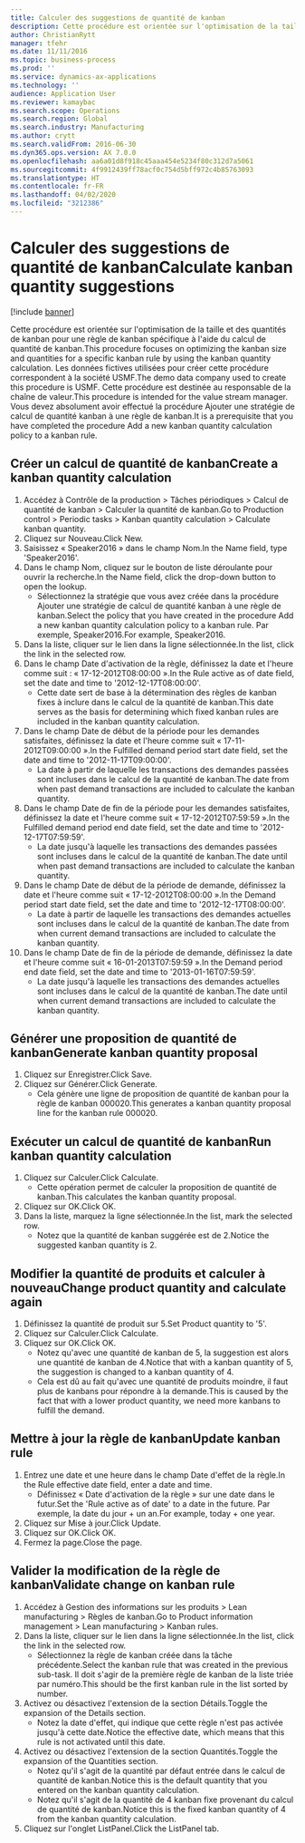 ```yaml
---
title: Calculer des suggestions de quantité de kanban
description: Cette procédure est orientée sur l'optimisation de la taille et des quantités de kanban pour une règle de kanban spécifique à l'aide du calcul de quantité de kanban.
author: ChristianRytt
manager: tfehr
ms.date: 11/11/2016
ms.topic: business-process
ms.prod: ''
ms.service: dynamics-ax-applications
ms.technology: ''
audience: Application User
ms.reviewer: kamaybac
ms.search.scope: Operations
ms.search.region: Global
ms.search.industry: Manufacturing
ms.author: crytt
ms.search.validFrom: 2016-06-30
ms.dyn365.ops.version: AX 7.0.0
ms.openlocfilehash: aa6a01d8f918c45aaa454e5234f80c312d7a5061
ms.sourcegitcommit: 4f9912439ff78acf0c754d5bff972c4b85763093
ms.translationtype: HT
ms.contentlocale: fr-FR
ms.lasthandoff: 04/02/2020
ms.locfileid: "3212386"
---
```

# <a name="calculate-kanban-quantity-suggestions"></a><span data-ttu-id="46a68-103">Calculer des suggestions de quantité de kanban</span><span class="sxs-lookup"><span data-stu-id="46a68-103">Calculate kanban quantity suggestions</span></span>

[!include [banner](../../includes/banner.md)]

<span data-ttu-id="46a68-104">Cette procédure est orientée sur l'optimisation de la taille et des quantités de kanban pour une règle de kanban spécifique à l'aide du calcul de quantité de kanban.</span><span class="sxs-lookup"><span data-stu-id="46a68-104">This procedure focuses on optimizing the kanban size and quantities for a specific kanban rule by using the kanban quantity calculation.</span></span> <span data-ttu-id="46a68-105">Les données fictives utilisées pour créer cette procédure correspondent à la société USMF.</span><span class="sxs-lookup"><span data-stu-id="46a68-105">The demo data company used to create this procedure is USMF.</span></span> <span data-ttu-id="46a68-106">Cette procédure est destinée au responsable de la chaîne de valeur.</span><span class="sxs-lookup"><span data-stu-id="46a68-106">This procedure is intended for the value stream manager.</span></span> <span data-ttu-id="46a68-107">Vous devez absolument avoir effectué la procédure Ajouter une stratégie de calcul de quantité kanban à une règle de kanban.</span><span class="sxs-lookup"><span data-stu-id="46a68-107">It is a prerequisite that you have completed the procedure Add a new kanban quantity calculation policy to a kanban rule.</span></span>


## <a name="create-a-kanban-quantity-calculation"></a><span data-ttu-id="46a68-108">Créer un calcul de quantité de kanban</span><span class="sxs-lookup"><span data-stu-id="46a68-108">Create a kanban quantity calculation</span></span>
1. <span data-ttu-id="46a68-109">Accédez à Contrôle de la production > Tâches périodiques > Calcul de quantité de kanban > Calculer la quantité de kanban.</span><span class="sxs-lookup"><span data-stu-id="46a68-109">Go to Production control > Periodic tasks > Kanban quantity calculation > Calculate kanban quantity.</span></span>
2. <span data-ttu-id="46a68-110">Cliquez sur Nouveau.</span><span class="sxs-lookup"><span data-stu-id="46a68-110">Click New.</span></span>
3. <span data-ttu-id="46a68-111">Saisissez « Speaker2016 » dans le champ Nom.</span><span class="sxs-lookup"><span data-stu-id="46a68-111">In the Name field, type 'Speaker2016'.</span></span>
4. <span data-ttu-id="46a68-112">Dans le champ Nom, cliquez sur le bouton de liste déroulante pour ouvrir la recherche.</span><span class="sxs-lookup"><span data-stu-id="46a68-112">In the Name field, click the drop-down button to open the lookup.</span></span>
    * <span data-ttu-id="46a68-113">Sélectionnez la stratégie que vous avez créée dans la procédure Ajouter une stratégie de calcul de quantité kanban à une règle de kanban.</span><span class="sxs-lookup"><span data-stu-id="46a68-113">Select the policy that you have created in the procedure Add a new kanban quantity calculation policy to a kanban rule.</span></span> <span data-ttu-id="46a68-114">Par exemple, Speaker2016.</span><span class="sxs-lookup"><span data-stu-id="46a68-114">For example, Speaker2016.</span></span>  
5. <span data-ttu-id="46a68-115">Dans la liste, cliquer sur le lien dans la ligne sélectionnée.</span><span class="sxs-lookup"><span data-stu-id="46a68-115">In the list, click the link in the selected row.</span></span>
6. <span data-ttu-id="46a68-116">Dans le champ Date d'activation de la règle, définissez la date et l'heure comme suit : « 17-12-2012T08:00:00 ».</span><span class="sxs-lookup"><span data-stu-id="46a68-116">In the Rule active as of date field, set the date and time to '2012-12-17T08:00:00'.</span></span>
    * <span data-ttu-id="46a68-117">Cette date sert de base à la détermination des règles de kanban fixes à inclure dans le calcul de la quantité de kanban.</span><span class="sxs-lookup"><span data-stu-id="46a68-117">This date serves as the basis for determining which fixed kanban rules are included in the kanban quantity calculation.</span></span>  
7. <span data-ttu-id="46a68-118">Dans le champ Date de début de la période pour les demandes satisfaites, définissez la date et l'heure comme suit « 17-11-2012T09:00:00 ».</span><span class="sxs-lookup"><span data-stu-id="46a68-118">In the Fulfilled demand period start date field, set the date and time to '2012-11-17T09:00:00'.</span></span>
    * <span data-ttu-id="46a68-119">La date à partir de laquelle les transactions des demandes passées sont incluses dans le calcul de la quantité de kanban.</span><span class="sxs-lookup"><span data-stu-id="46a68-119">The date from when past demand transactions are included to calculate the kanban quantity.</span></span>  
8. <span data-ttu-id="46a68-120">Dans le champ Date de fin de la période pour les demandes satisfaites, définissez la date et l'heure comme suit « 17-12-2012T07:59:59 ».</span><span class="sxs-lookup"><span data-stu-id="46a68-120">In the Fulfilled demand period end date field, set the date and time to '2012-12-17T07:59:59'.</span></span>
    * <span data-ttu-id="46a68-121">La date jusqu'à laquelle les transactions des demandes passées sont incluses dans le calcul de la quantité de kanban.</span><span class="sxs-lookup"><span data-stu-id="46a68-121">The date until when past demand transactions are included to calculate the kanban quantity.</span></span>  
9. <span data-ttu-id="46a68-122">Dans le champ Date de début de la période de demande, définissez la date et l'heure comme suit « 17-12-2012T08:00:00 ».</span><span class="sxs-lookup"><span data-stu-id="46a68-122">In the Demand period start date field, set the date and time to '2012-12-17T08:00:00'.</span></span>
    * <span data-ttu-id="46a68-123">La date à partir de laquelle les transactions des demandes actuelles sont incluses dans le calcul de la quantité de kanban.</span><span class="sxs-lookup"><span data-stu-id="46a68-123">The date from when current demand transactions are included to calculate the kanban quantity.</span></span>  
10. <span data-ttu-id="46a68-124">Dans le champ Date de fin de la période de demande, définissez la date et l'heure comme suit « 16-01-2013T07:59:59 ».</span><span class="sxs-lookup"><span data-stu-id="46a68-124">In the Demand period end date field, set the date and time to '2013-01-16T07:59:59'.</span></span>
    * <span data-ttu-id="46a68-125">La date jusqu'à laquelle les transactions des demandes actuelles sont incluses dans le calcul de la quantité de kanban.</span><span class="sxs-lookup"><span data-stu-id="46a68-125">The date until when current demand transactions are included to calculate the kanban quantity.</span></span>  

## <a name="generate-kanban-quantity-proposal"></a><span data-ttu-id="46a68-126">Générer une proposition de quantité de kanban</span><span class="sxs-lookup"><span data-stu-id="46a68-126">Generate kanban quantity proposal</span></span>
1. <span data-ttu-id="46a68-127">Cliquez sur Enregistrer.</span><span class="sxs-lookup"><span data-stu-id="46a68-127">Click Save.</span></span>
2. <span data-ttu-id="46a68-128">Cliquez sur Générer.</span><span class="sxs-lookup"><span data-stu-id="46a68-128">Click Generate.</span></span>
    * <span data-ttu-id="46a68-129">Cela génère une ligne de proposition de quantité de kanban pour la règle de kanban 000020.</span><span class="sxs-lookup"><span data-stu-id="46a68-129">This generates a kanban quantity proposal line for the kanban rule 000020.</span></span>  

## <a name="run-kanban-quantity-calculation"></a><span data-ttu-id="46a68-130">Exécuter un calcul de quantité de kanban</span><span class="sxs-lookup"><span data-stu-id="46a68-130">Run kanban quantity calculation</span></span>
1. <span data-ttu-id="46a68-131">Cliquez sur Calculer.</span><span class="sxs-lookup"><span data-stu-id="46a68-131">Click Calculate.</span></span>
    * <span data-ttu-id="46a68-132">Cette opération permet de calculer la proposition de quantité de kanban.</span><span class="sxs-lookup"><span data-stu-id="46a68-132">This calculates the kanban quantity proposal.</span></span>  
2. <span data-ttu-id="46a68-133">Cliquez sur OK.</span><span class="sxs-lookup"><span data-stu-id="46a68-133">Click OK.</span></span>
3. <span data-ttu-id="46a68-134">Dans la liste, marquez la ligne sélectionnée.</span><span class="sxs-lookup"><span data-stu-id="46a68-134">In the list, mark the selected row.</span></span>
    * <span data-ttu-id="46a68-135">Notez que la quantité de kanban suggérée est de 2.</span><span class="sxs-lookup"><span data-stu-id="46a68-135">Notice the suggested kanban quantity is 2.</span></span>  

## <a name="change-product-quantity-and-calculate-again"></a><span data-ttu-id="46a68-136">Modifier la quantité de produits et calculer à nouveau</span><span class="sxs-lookup"><span data-stu-id="46a68-136">Change product quantity and calculate again</span></span>
1. <span data-ttu-id="46a68-137">Définissez la quantité de produit sur 5.</span><span class="sxs-lookup"><span data-stu-id="46a68-137">Set Product quantity to '5'.</span></span>
2. <span data-ttu-id="46a68-138">Cliquez sur Calculer.</span><span class="sxs-lookup"><span data-stu-id="46a68-138">Click Calculate.</span></span>
3. <span data-ttu-id="46a68-139">Cliquez sur OK.</span><span class="sxs-lookup"><span data-stu-id="46a68-139">Click OK.</span></span>
    * <span data-ttu-id="46a68-140">Notez qu'avec une quantité de kanban de 5, la suggestion est alors une quantité de kanban de 4.</span><span class="sxs-lookup"><span data-stu-id="46a68-140">Notice that with a kanban quantity of 5, the suggestion is changed to a kanban quantity of 4.</span></span>  
    * <span data-ttu-id="46a68-141">Cela est dû au fait qu'avec une quantité de produits moindre, il faut plus de kanbans pour répondre à la demande.</span><span class="sxs-lookup"><span data-stu-id="46a68-141">This is caused by the fact that with a lower product quantity, we need more kanbans to fulfill the demand.</span></span>  

## <a name="update-kanban-rule"></a><span data-ttu-id="46a68-142">Mettre à jour la règle de kanban</span><span class="sxs-lookup"><span data-stu-id="46a68-142">Update kanban rule</span></span>
1. <span data-ttu-id="46a68-143">Entrez une date et une heure dans le champ Date d'effet de la règle.</span><span class="sxs-lookup"><span data-stu-id="46a68-143">In the Rule effective date field, enter a date and time.</span></span>
    * <span data-ttu-id="46a68-144">Définissez « Date d'activation de la règle » sur une date dans le futur.</span><span class="sxs-lookup"><span data-stu-id="46a68-144">Set the 'Rule active as of date' to a date in the future.</span></span> <span data-ttu-id="46a68-145">Par exemple, la date du jour + un an.</span><span class="sxs-lookup"><span data-stu-id="46a68-145">For example, today + one year.</span></span>  
2. <span data-ttu-id="46a68-146">Cliquez sur Mise à jour.</span><span class="sxs-lookup"><span data-stu-id="46a68-146">Click Update.</span></span>
3. <span data-ttu-id="46a68-147">Cliquez sur OK.</span><span class="sxs-lookup"><span data-stu-id="46a68-147">Click OK.</span></span>
4. <span data-ttu-id="46a68-148">Fermez la page.</span><span class="sxs-lookup"><span data-stu-id="46a68-148">Close the page.</span></span>

## <a name="validate-change-on-kanban-rule"></a><span data-ttu-id="46a68-149">Valider la modification de la règle de kanban</span><span class="sxs-lookup"><span data-stu-id="46a68-149">Validate change on kanban rule</span></span>
1. <span data-ttu-id="46a68-150">Accédez à Gestion des informations sur les produits > Lean manufacturing > Règles de kanban.</span><span class="sxs-lookup"><span data-stu-id="46a68-150">Go to Product information management > Lean manufacturing > Kanban rules.</span></span>
2. <span data-ttu-id="46a68-151">Dans la liste, cliquer sur le lien dans la ligne sélectionnée.</span><span class="sxs-lookup"><span data-stu-id="46a68-151">In the list, click the link in the selected row.</span></span>
    * <span data-ttu-id="46a68-152">Sélectionnez la règle de kanban créée dans la tâche précédente.</span><span class="sxs-lookup"><span data-stu-id="46a68-152">Select the kanban rule that was created in the previous sub-task.</span></span> <span data-ttu-id="46a68-153">Il doit s'agir de la première règle de kanban de la liste triée par numéro.</span><span class="sxs-lookup"><span data-stu-id="46a68-153">This should be the first kanban rule in the list sorted by number.</span></span>  
3. <span data-ttu-id="46a68-154">Activez ou désactivez l'extension de la section Détails.</span><span class="sxs-lookup"><span data-stu-id="46a68-154">Toggle the expansion of the Details section.</span></span>
    * <span data-ttu-id="46a68-155">Notez la date d'effet, qui indique que cette règle n'est pas activée jusqu'à cette date.</span><span class="sxs-lookup"><span data-stu-id="46a68-155">Notice the effective date, which means that this rule is not activated until this date.</span></span>  
4. <span data-ttu-id="46a68-156">Activez ou désactivez l'extension de la section Quantités.</span><span class="sxs-lookup"><span data-stu-id="46a68-156">Toggle the expansion of the Quantities section.</span></span>
    * <span data-ttu-id="46a68-157">Notez qu'il s'agit de la quantité par défaut entrée dans le calcul de quantité de kanban.</span><span class="sxs-lookup"><span data-stu-id="46a68-157">Notice this is the default quantity that you entered on the kanban quantity calculation.</span></span>  
    * <span data-ttu-id="46a68-158">Notez qu'il s'agit de la quantité de 4 kanban fixe provenant du calcul de quantité de kanban.</span><span class="sxs-lookup"><span data-stu-id="46a68-158">Notice this is the fixed kanban quantity of 4 from the kanban quantity calculation.</span></span>  
5. <span data-ttu-id="46a68-159">Cliquez sur l'onglet ListPanel.</span><span class="sxs-lookup"><span data-stu-id="46a68-159">Click the ListPanel tab.</span></span>

